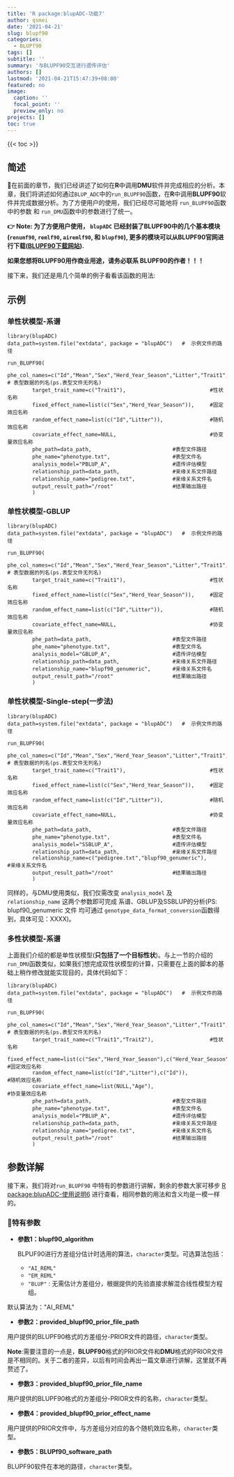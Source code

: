 ```yaml
---
title: 'R package:blupADC-功能7'
author: qsmei
date: '2021-04-21'
slug: blupf90
categories:
  - BLUPf90
tags: []
subtitle: ''
summary: '与BLUPF90交互进行遗传评估'
authors: []
lastmod: '2021-04-21T15:47:39+08:00'
featured: no
image:
  caption: ''
  focal_point: ''
  preview_only: no
projects: []
toc: true
---
```


{{< toc >}} 

## 简述

👻在前面的章节，我们已经讲述了如何在**R**中调用**DMU**软件并完成相应的分析。本章，我们将讲述如何通过`BLUP_ADC`中的`run_BLUPF90`函数，在**R**中调用**BLUPF90**软件并完成数据分析。为了方便用户的使用，我们已经尽可能地将 `run_BLUPF90`函数中的参数 和 `run_DMU`函数中的参数进行了统一。

**👉 Note:  为了方便用户使用， `blupADC` 已经封装了BLUPF90中的几个基本模块(`renumf90`, `remlf90`, `airemlf90`, 和 `blupf90`), 更多的模块可以从BLUPF90官网进行下载([BLUPF90下载网站](http://nce.ads.uga.edu/html/projects/programs/)).** 

**如果您想将BLUPF90用作商业用途，请务必联系 BLUPF90的作者！！！**

接下来，我们还是用几个简单的例子看看该函数的用法:

## 示例

### **单性状模型-系谱**

``` {.r}
library(blupADC)
data_path=system.file("extdata", package = "blupADC")   #  示例文件的路径
  
run_BLUPF90(
        phe_col_names=c("Id","Mean","Sex","Herd_Year_Season","Litter","Trait1","Trait2","Age"), # 表型数据的列名(ps.表型文件无列名)
        target_trait_name=c("Trait1"),                           #性状名称
        fixed_effect_name=list(c("Sex","Herd_Year_Season")),     #固定效应名称
        random_effect_name=list(c("Id","Litter")),               #随机效应名称
        covariate_effect_name=NULL,                              #协变量效应名称
        phe_path=data_path,                          #表型文件路径
        phe_name="phenotype.txt",                    #表型文件名
        analysis_model="PBLUP_A",                    #遗传评估模型
        relationship_path=data_path,                 #亲缘关系文件路径
        relationship_name="pedigree.txt",            #亲缘关系文件名
        output_result_path="/root"                   #结果输出路径
        )
```

### **单性状模型-GBLUP**

``` {.r}
library(blupADC)
data_path=system.file("extdata", package = "blupADC")   #  示例文件的路径
  
run_BLUPF90(
        phe_col_names=c("Id","Mean","Sex","Herd_Year_Season","Litter","Trait1","Trait2","Age"), # 表型数据的列名(ps.表型文件无列名)
        target_trait_name=c("Trait1"),                           #性状名称
        fixed_effect_name=list(c("Sex","Herd_Year_Season")),     #固定效应名称
        random_effect_name=list(c("Id","Litter")),               #随机效应名称
        covariate_effect_name=NULL,                              #协变量效应名称
        phe_path=data_path,                          #表型文件路径
        phe_name="phenotype.txt",                    #表型文件名
        analysis_model="GBLUP_A",                    #遗传评估模型
        relationship_path=data_path,                 #亲缘关系文件路径
        relationship_name="blupf90_genumeric",       #亲缘关系文件名
        output_result_path="/root"                   #结果输出路径
        )
```

### **单性状模型-Single-step(一步法)**

``` {.r}
library(blupADC)
data_path=system.file("extdata", package = "blupADC")   #  示例文件的路径
  
run_BLUPF90(
        phe_col_names=c("Id","Mean","Sex","Herd_Year_Season","Litter","Trait1","Trait2","Age"), # 表型数据的列名(ps.表型文件无列名)
        target_trait_name=c("Trait1"),                           #性状名称
        fixed_effect_name=list(c("Sex","Herd_Year_Season")),     #固定效应名称
        random_effect_name=list(c("Id","Litter")),               #随机效应名称
        covariate_effect_name=NULL,                              #协变量效应名称
        phe_path=data_path,                          #表型文件路径
        phe_name="phenotype.txt",                    #表型文件名
        analysis_model="SSBLUP_A",                   #遗传评估模型
        relationship_path=data_path,                 #亲缘关系文件路径
        relationship_name=c("pedigree.txt","blupf90_genumeric"),       #亲缘关系文件名
        output_result_path="/root"                   #结果输出路径
        )  
```

同样的，与DMU使用类似，我们仅需改变 `analysis_model` 及 `relationship_name` 这两个参数即可完成 系谱、GBLUP及SSBLUP的分析(PS: blupf90_genumeric 文件 均可通过 `genotype_data_format_conversion`函数得到，具体可见：XXXX)。

### **多性状模型-系谱**

上面我们介绍的都是单性状模型(**只包括了一个目标性状**)。与上一节的介绍的`run_DMU`函数类似，如果我们想完成双性状模型的计算，只需要在上面的脚本的基础上稍作修改就能实现目的，具体代码如下：

``` {.R}
library(blupADC)
data_path=system.file("extdata", package = "blupADC")   #  示例文件的路径
  
run_BLUPF90(
        phe_col_names=c("Id","Mean","Sex","Herd_Year_Season","Litter","Trait1","Trait2","Age"), # 表型数据的列名(ps.表型文件无列名)
        target_trait_name=c("Trait1","Trait2"),                  #性状名称
        fixed_effect_name=list(c("Sex","Herd_Year_Season"),c("Herd_Year_Season")),     #固定效应名称
        random_effect_name=list(c("Id","Litter"),c("Id")),               #随机效应名称
        covariate_effect_name=list(NULL,"Age"),                              #协变量效应名称
        phe_path=data_path,                          #表型文件路径
        phe_name="phenotype.txt",                    #表型文件名
        analysis_model="PBLUP_A",                    #遗传评估模型
        relationship_path=data_path,                 #亲缘关系文件路径
        relationship_name="pedigree.txt",            #亲缘关系文件名
        output_result_path="/root"                   #结果输出路径
        ) 
```



## 参数详解

接下来，我们将对`run_BLUPF90` 中特有的参数进行讲解，剩余的参数大家可移步 [R package:blupADC-使用说明6](https://qsmei.netlify.app/post/2021-04-20-r-package-blup-adc-run-dmu/run_dmu/) 进行查看，相同参数的用法和含义均是一模一样的。

### 💫特有参数

- **参数1：blupf90_algorithm**

  BLPUF90进行方差组分估计时选用的算法，`character`类型。可选算法包括：

  -   `"AI_REML"`
  -   `"EM_REML"`
  -   `"BLUP"` : 无需估计方差组分，根据提供的先验直接求解混合线性模型方程组。

默认算法为："AI_REML"

-   **参数2：provided_blupf90_prior_file_path**

用户提供的BLUPF90格式的方差组分-PRIOR文件的路径，`character`类型。

**Note**:需要注意的一点是，**BLUPF90**格式的PRIOR文件和**DMU**格式的PRIOR文件是不相同的。关于二者的差异，以后有时间会再出一篇文章进行讲解，这里就不再赘述了。

-   **参数3：provided_blupf90_prior_file_name**

用户提供的BLUPF90格式的方差组分-PRIOR文件的名称，`character`类型。

-   **参数4：provided_blupf90_prior_effect_name**

用户提供的PRIOR文件中，与方差组分对应的各个随机效应名称，`character`类型。

-   **参数5：BLUPf90_software_path**

BLUPF90软件在本地的路径，`character`类型。

